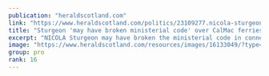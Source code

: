 ```yaml
---
publication: "heraldscotland.com"
link: "https://www.heraldscotland.com/politics/23109277.nicola-sturgeon-may-broken-ministerial-code-calmac-ferries-fiasco-meeting-claims-tory-msp/"
title: "Sturgeon 'may have broken ministerial code' over CalMac ferries fiasco"
excerpt: "NICOLA Sturgeon may have broken the ministerial code in connection to the CalMac ferries scandal, a Tory MSP has claimed."
image: "https://www.heraldscotland.com/resources/images/16133049/?type=og-image"
group: pro
rank: 16
---
```

